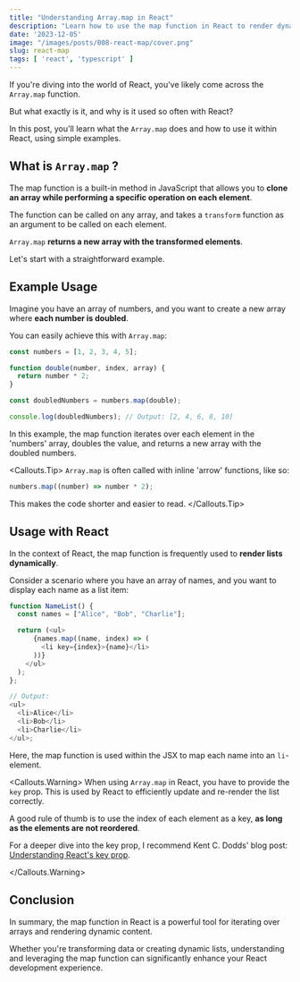 ```yaml
---
title: "Understanding Array.map in React"
description: "Learn how to use the map function in React to render dynamic content."
date: '2023-12-05'
image: "/images/posts/008-react-map/cover.png"
slug: react-map
tags: [ 'react', 'typescript' ]
---
```


If you're diving into the world of React, you've likely come across the `Array.map` function.

But what exactly is it, and why is it used so often with React?

In this post, you'll learn what the `Array.map` does and how to use it within React, using simple examples.

## What is `Array.map` ?

The map function is a built-in method in JavaScript that allows you to **clone an array while
performing a specific operation on each element**.

The function can be called on any array, and takes a `transform` function as an argument to be called on each element.

`Array.map` **returns a new array with the transformed elements**.

Let's start with a straightforward example.

## Example Usage

Imagine you have an array of numbers, and you want to create a new array
where **each number is doubled**.

You can easily achieve this with `Array.map`:

```typescript tsx
const numbers = [1, 2, 3, 4, 5];

function double(number, index, array) {
  return number * 2;
}

const doubledNumbers = numbers.map(double);

console.log(doubledNumbers); // Output: [2, 4, 6, 8, 10]
```

In this example, the map function iterates over each element in the 'numbers' array, doubles the value, and returns a
new array with the doubled numbers.

<Callouts.Tip>
`Array.map` is often called with inline 'arrow' functions, like so:

```typescript tsx
numbers.map((number) => number * 2); 
```

This makes the code shorter and easier to read.
</Callouts.Tip>

## Usage with React

In the context of React, the map function is frequently used to **render
lists dynamically**.

Consider a scenario where you have an
array of names, and you want to display each name as a list item:

```typescript tsx
function NameList() {
  const names = ["Alice", "Bob", "Charlie"];

  return (<ul>
      {names.map((name, index) => (
        <li key={index}>{name}</li>
      ))}
    </ul>
  );
};

// Output:
<ul>
  <li>Alice</li>
  <li>Bob</li>
  <li>Charlie</li>
</ul>;
```

Here, the map function is used within the JSX to map each name into an `li`-element.

<Callouts.Warning>
When using `Array.map` in React, you have to provide the `key` prop. This is used by React to efficiently update and
re-render the list correctly.

A good rule of thumb is to use the index of each element as a key, **as long as the elements are not reordered**.

For a deeper dive into the key prop, I recommend Kent C. Dodds' blog
post: [Understanding React's key prop](https://kentcdodds.com/blog/understanding-reacts-key-prop).

</Callouts.Warning>

## Conclusion

In summary, the map function in React is a powerful tool for iterating over arrays and rendering dynamic content.

Whether you're transforming data or creating dynamic lists, understanding and leveraging the map function can
significantly enhance your React development experience. 